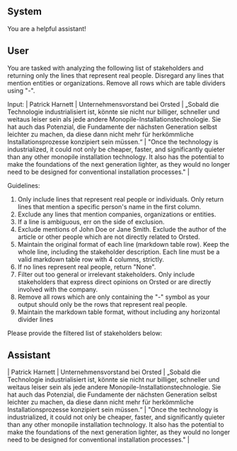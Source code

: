 ## System

You are a helpful assistant!

## User


You are tasked with analyzing the following list of stakeholders and returning only the lines that represent real people. Disregard any lines that mention entities or organizations. Remove all rows which are table dividers using "-".

Input:
| Patrick Harnett | Unternehmensvorstand bei Orsted | „Sobald die Technologie industrialisiert ist, könnte sie nicht nur billiger, schneller und weitaus leiser sein als jede andere Monopile-Installationstechnologie. Sie hat auch das Potenzial, die Fundamente der nächsten Generation selbst leichter zu machen, da diese dann nicht mehr für herkömmliche Installationsprozesse konzipiert sein müssen.“ | "Once the technology is industrialized, it could not only be cheaper, faster, and significantly quieter than any other monopile installation technology. It also has the potential to make the foundations of the next generation lighter, as they would no longer need to be designed for conventional installation processes." |

Guidelines:
1. Only include lines that represent real people or individuals. Only return lines that mention a specific person's name in the first column.
2. Exclude any lines that mention companies, organizations or entities.
3. If a line is ambiguous, err on the side of exclusion.
4. Exclude mentions of John Doe or Jane Smith. Exclude the author of the article or other people which are not directly related to Orsted.
5. Maintain the original format of each line (markdown table row). Keep the whole line, including the stakeholder description. Each line must be a valid markdown table row with 4 columns, strictly.
6. If no lines represent real people, return "None".
7. Filter out too general or irrelevant stakeholders. Only include stakeholders that express direct opinions on Orsted or are directly involved with the company.
8. Remove all rows which are only containing the "-" symbol as your output should only be the rows that represent real people.
9. Maintain the markdown table format, without including any horizontal divider lines

Please provide the filtered list of stakeholders below:
        

## Assistant

| Patrick Harnett | Unternehmensvorstand bei Orsted | „Sobald die Technologie industrialisiert ist, könnte sie nicht nur billiger, schneller und weitaus leiser sein als jede andere Monopile-Installationstechnologie. Sie hat auch das Potenzial, die Fundamente der nächsten Generation selbst leichter zu machen, da diese dann nicht mehr für herkömmliche Installationsprozesse konzipiert sein müssen.“ | "Once the technology is industrialized, it could not only be cheaper, faster, and significantly quieter than any other monopile installation technology. It also has the potential to make the foundations of the next generation lighter, as they would no longer need to be designed for conventional installation processes." |

